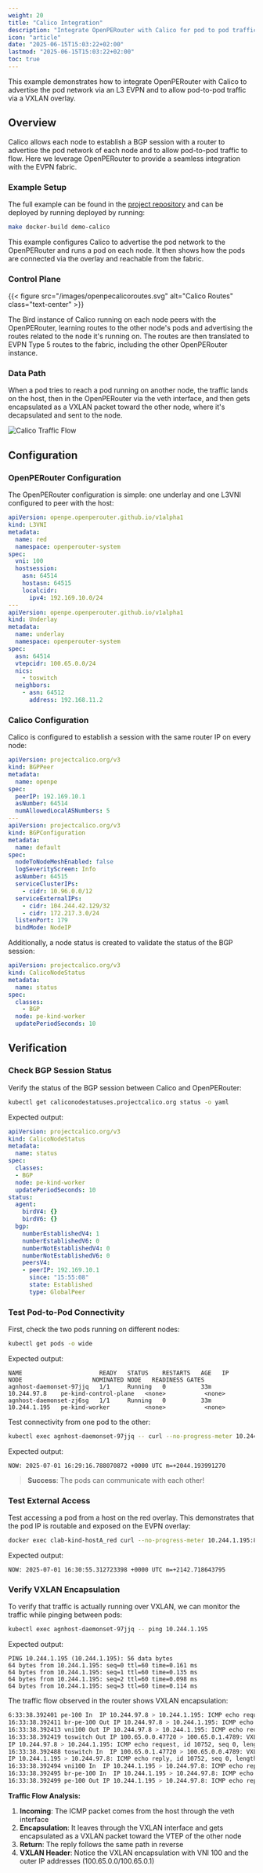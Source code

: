 ```yaml
---
weight: 20
title: "Calico Integration"
description: "Integrate OpenPERouter with Calico for pod to pod traffic via EVPN / VXLAN overlay"
icon: "article"
date: "2025-06-15T15:03:22+02:00"
lastmod: "2025-06-15T15:03:22+02:00"
toc: true
---
```


This example demonstrates how to integrate OpenPERouter with Calico to advertise the pod network via an L3 EVPN and to allow pod-to-pod traffic via a VXLAN overlay.

## Overview

Calico allows each node to establish a BGP session with a router to advertise the pod network of each node and to allow pod-to-pod traffic to flow. Here we leverage OpenPERouter to provide a seamless integration with the EVPN fabric.

### Example Setup

The full example can be found in the [project repository](https://github.com/openperouter/openperouter/examples/calico) and can be deployed by running deployed by running:

```bash
make docker-build demo-calico
```

This example configures Calico to advertise the pod network to the OpenPERouter and runs a pod on each node. It then shows how the pods are connected via the overlay and reachable from the fabric.

### Control Plane

{{< figure src="/images/openpecalicoroutes.svg" alt="Calico Routes" class="text-center" >}}

The Bird instance of Calico running on each node peers with the OpenPERouter, learning routes to the other node's pods and advertising the routes related to the node it's running on. The routes are then translated to EVPN Type 5 routes to the fabric, including the other OpenPERouter instance.

### Data Path

When a pod tries to reach a pod running on another node, the traffic lands on the host, then in the OpenPERouter via the veth interface, and then gets encapsulated as a VXLAN packet toward the other node, where it's decapsulated and sent to the node.

![Calico Traffic Flow](/images/openpecalicotraffic.svg)

## Configuration

### OpenPERouter Configuration

The OpenPERouter configuration is simple: one underlay and one L3VNI configured to peer with the host:

```yaml
apiVersion: openpe.openperouter.github.io/v1alpha1
kind: L3VNI
metadata:
  name: red
  namespace: openperouter-system
spec:
  vni: 100
  hostsession:
    asn: 64514
    hostasn: 64515
    localcidr:
      ipv4: 192.169.10.0/24
---
apiVersion: openpe.openperouter.github.io/v1alpha1
kind: Underlay
metadata:
  name: underlay
  namespace: openperouter-system
spec:
  asn: 64514
  vtepcidr: 100.65.0.0/24
  nics:
    - toswitch
  neighbors:
    - asn: 64512
      address: 192.168.11.2
```

### Calico Configuration

Calico is configured to establish a session with the same router IP on every node:

```yaml
apiVersion: projectcalico.org/v3
kind: BGPPeer
metadata:
  name: openpe
spec:
  peerIP: 192.169.10.1
  asNumber: 64514
  numAllowedLocalASNumbers: 5
---
apiVersion: projectcalico.org/v3
kind: BGPConfiguration
metadata:
  name: default
spec:
  nodeToNodeMeshEnabled: false
  logSeverityScreen: Info
  asNumber: 64515
  serviceClusterIPs:
    - cidr: 10.96.0.0/12
  serviceExternalIPs:
    - cidr: 104.244.42.129/32
    - cidr: 172.217.3.0/24
  listenPort: 179
  bindMode: NodeIP
```

Additionally, a node status is created to validate the status of the BGP session:

```yaml
apiVersion: projectcalico.org/v3
kind: CalicoNodeStatus
metadata:
  name: status
spec:
  classes:
    - BGP
  node: pe-kind-worker
  updatePeriodSeconds: 10
```

## Verification

### Check BGP Session Status

Verify the status of the BGP session between Calico and OpenPERouter:

```bash
kubectl get caliconodestatuses.projectcalico.org status -o yaml
```

Expected output:

```yaml
apiVersion: projectcalico.org/v3
kind: CalicoNodeStatus
metadata:
  name: status
spec:
  classes:
  - BGP
  node: pe-kind-worker
  updatePeriodSeconds: 10
status:
  agent:
    birdV4: {}
    birdV6: {}
  bgp:
    numberEstablishedV4: 1
    numberEstablishedV6: 0
    numberNotEstablishedV4: 0
    numberNotEstablishedV6: 0
    peersV4:
    - peerIP: 192.169.10.1
      since: "15:55:08"
      state: Established
      type: GlobalPeer
```

### Test Pod-to-Pod Connectivity

First, check the two pods running on different nodes:

```bash
kubectl get pods -o wide
```

Expected output:
```
NAME                      READY   STATUS    RESTARTS   AGE   IP             NODE                    NOMINATED NODE   READINESS GATES
agnhost-daemonset-97jjq   1/1     Running   0          33m   10.244.97.8    pe-kind-control-plane   <none>           <none>
agnhost-daemonset-zj6sg   1/1     Running   0          33m   10.244.1.195   pe-kind-worker          <none>           <none>
```

Test connectivity from one pod to the other:

```bash
kubectl exec agnhost-daemonset-97jjq -- curl --no-progress-meter 10.244.1.195:8090
```

Expected output:
```
NOW: 2025-07-01 16:29:16.788070872 +0000 UTC m=+2044.193991270
```

> **Success**: The pods can communicate with each other!

### Test External Access

Test accessing a pod from a host on the red overlay. This demonstrates that the pod IP is routable and exposed on the EVPN overlay:

```bash
docker exec clab-kind-hostA_red curl --no-progress-meter 10.244.1.195:8090
```

Expected output:
```
NOW: 2025-07-01 16:30:55.312723398 +0000 UTC m=+2142.718643795
```

### Verify VXLAN Encapsulation

To verify that traffic is actually running over VXLAN, we can monitor the traffic while pinging between pods:

```bash
kubectl exec agnhost-daemonset-97jjq -- ping 10.244.1.195
```

Expected output:
```
PING 10.244.1.195 (10.244.1.195): 56 data bytes
64 bytes from 10.244.1.195: seq=0 ttl=60 time=0.161 ms
64 bytes from 10.244.1.195: seq=1 ttl=60 time=0.135 ms
64 bytes from 10.244.1.195: seq=2 ttl=60 time=0.098 ms
64 bytes from 10.244.1.195: seq=3 ttl=60 time=0.114 ms
```

The traffic flow observed in the router shows VXLAN encapsulation:

```bash
6:33:38.392401 pe-100 In  IP 10.244.97.8 > 10.244.1.195: ICMP echo request, id 10752, seq 0, length 64
16:33:38.392411 br-pe-100 Out IP 10.244.97.8 > 10.244.1.195: ICMP echo request, id 10752, seq 0, length 64
16:33:38.392413 vni100 Out IP 10.244.97.8 > 10.244.1.195: ICMP echo request, id 10752, seq 0, length 64
16:33:38.392419 toswitch Out IP 100.65.0.0.47720 > 100.65.0.1.4789: VXLAN, flags [I] (0x08), vni 100
IP 10.244.97.8 > 10.244.1.195: ICMP echo request, id 10752, seq 0, length 64
16:33:38.392488 toswitch In  IP 100.65.0.1.47720 > 100.65.0.0.4789: VXLAN, flags [I] (0x08), vni 100
IP 10.244.1.195 > 10.244.97.8: ICMP echo reply, id 10752, seq 0, length 64
16:33:38.392494 vni100 In  IP 10.244.1.195 > 10.244.97.8: ICMP echo reply, id 10752, seq 0, length 64
16:33:38.392495 br-pe-100 In  IP 10.244.1.195 > 10.244.97.8: ICMP echo reply, id 10752, seq 0, length 64
16:33:38.392499 pe-100 Out IP 10.244.1.195 > 10.244.97.8: ICMP echo reply, id 10752, seq 0, length 64
```

**Traffic Flow Analysis:**

1. **Incoming**: The ICMP packet comes from the host through the veth interface
2. **Encapsulation**: It leaves through the VXLAN interface and gets encapsulated as a VXLAN packet toward the VTEP of the other node
3. **Return**: The reply follows the same path in reverse
4. **VXLAN Header**: Notice the VXLAN encapsulation with VNI 100 and the outer IP addresses (100.65.0.0/100.65.0.1)
